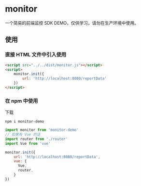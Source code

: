 # monitor
一个简易的前端监控 SDK DEMO，仅供学习，请勿在生产环境中使用。

## 使用
### 直接 HTML 文件中引入使用
```html
<script src="../../dist/monitor.js"></script>
<script>
    monitor.init({
        url: 'http://localhost:8080/reportData'
    })
</script>
```
### 在 npm 中使用
下载
```
npm i monitor-demo
```
```js
import monitor from 'monitor-demo'
// 如果有 Vue 的话
import router from './router'
import Vue from 'vue'

monitor.init({
    url: 'http://localhost:8080/reportData',
    vue: {
      Vue,
      router,
    }
})
```
